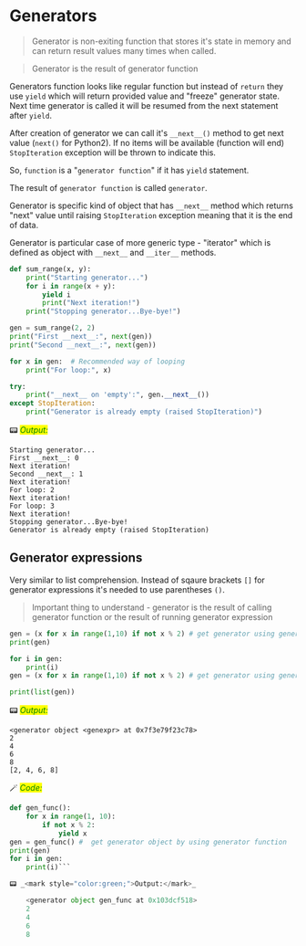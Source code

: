 # Generators

> Generator is non-exiting function that stores it's state in memory and can return result values many times when called.

> Generator is the result of generator function

Generators function looks like regular function but instead of ```return``` they use ```yield``` which will return provided value and "freeze" generator state. Next time generator is called it will be resumed from the next statement after ```yield```.

After creation of generator we can call it's ```__next__()``` method to get next value (```next()``` for Python2). If no items will be available (function will end) ```StopIteration``` exception will be thrown to indicate this.

So, `function` is a "`generator function`" if it has `yield` statement.

The result of `generator function` is called `generator`.

Generator is specific kind of object that has `__next__` method which returns "next" value until raising `StopIteration` exception meaning that it is the end of data.

Generator is particular case of more generic type - "iterator" which is defined as object with `__next__` and `__iter__` methods.


```python
def sum_range(x, y):
    print("Starting generator...")
    for i in range(x + y):
        yield i
        print("Next iteration!")
    print("Stopping generator...Bye-bye!")

gen = sum_range(2, 2)
print("First __next__:", next(gen))
print("Second __next__:", next(gen))

for x in gen:  # Recommended way of looping
    print("For loop:", x)

try:
    print("__next__ on 'empty':", gen.__next__())
except StopIteration:
    print("Generator is already empty (raised StopIteration)")
```

📟 _<mark style="color:green;">Output:</mark>_

    Starting generator...
    First __next__: 0
    Next iteration!
    Second __next__: 1
    Next iteration!
    For loop: 2
    Next iteration!
    For loop: 3
    Next iteration!
    Stopping generator...Bye-bye!
    Generator is already empty (raised StopIteration)


## Generator expressions

Very similar to list comprehension. Instead of sqaure brackets `[]` for generator expressions it's needed to use parentheses `()`.

> Important thing to understand - generator is the result of calling generator function or the result of running generator expression


```python
gen = (x for x in range(1,10) if not x % 2) # get generator using generator expression
print(gen)

for i in gen:
    print(i)
gen = (x for x in range(1,10) if not x % 2) # get generator using generator expression

print(list(gen))
```

📟 _<mark style="color:green;">Output:</mark>_

    <generator object <genexpr> at 0x7f3e79f23c78>
    2
    4
    6
    8
    [2, 4, 6, 8]



🪄 _<mark style="color:green;">Code:</mark>_

```python
def gen_func():
    for x in range(1, 10):
        if not x % 2:
            yield x
gen = gen_func() #  get generator object by using generator function 
print(gen)
for i in gen:
    print(i)```

📟 _<mark style="color:green;">Output:</mark>_

    <generator object gen_func at 0x103dcf518>
    2
    4
    6
    8